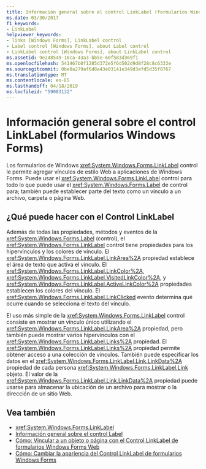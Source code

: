 ```yaml
---
title: Información general sobre el control LinkLabel (formularios Windows Forms)
ms.date: 03/30/2017
f1_keywords:
- LinkLabel
helpviewer_keywords:
- links [Windows Forms], LinkLabel control
- Label control [Windows Forms], about Label control
- LinkLabel control [Windows Forms], about LinkLabel control
ms.assetid: 9e248549-10ca-43a3-bb5e-60f583d369f1
ms.openlocfilehash: 541467b0f1285d372e5f6d502d9d8f28c8c6333e
ms.sourcegitcommit: 0be8a279af6d8a43e03141e349d3efd5d35f8767
ms.translationtype: MT
ms.contentlocale: es-ES
ms.lasthandoff: 04/18/2019
ms.locfileid: "59083132"
---
```

# <a name="linklabel-control-overview-windows-forms"></a>Información general sobre el control LinkLabel (formularios Windows Forms)
Los formularios de Windows <xref:System.Windows.Forms.LinkLabel> control le permite agregar vínculos de estilo Web a aplicaciones de Windows Forms. Puede usar el <xref:System.Windows.Forms.LinkLabel> control para todo lo que puede usar el <xref:System.Windows.Forms.Label> de control para; también puede establecer parte del texto como un vínculo a un archivo, carpeta o página Web.  
  
## <a name="what-you-can-do-with-the-linklabel-control"></a>¿Qué puede hacer con el Control LinkLabel  
 Además de todas las propiedades, métodos y eventos de la <xref:System.Windows.Forms.Label> (control), el <xref:System.Windows.Forms.LinkLabel> control tiene propiedades para los hipervínculos y los colores de vínculo. El <xref:System.Windows.Forms.LinkLabel.LinkArea%2A> propiedad establece el área de texto que activa el vínculo. El <xref:System.Windows.Forms.LinkLabel.LinkColor%2A>, <xref:System.Windows.Forms.LinkLabel.VisitedLinkColor%2A>, y <xref:System.Windows.Forms.LinkLabel.ActiveLinkColor%2A> propiedades establecen los colores del vínculo. El <xref:System.Windows.Forms.LinkLabel.LinkClicked> evento determina qué ocurre cuando se selecciona el texto del vínculo.  
  
 El uso más simple de la <xref:System.Windows.Forms.LinkLabel> control consiste en mostrar un vínculo único utilizando el <xref:System.Windows.Forms.LinkLabel.LinkArea%2A> propiedad, pero también puede mostrar varios hipervínculos con el <xref:System.Windows.Forms.LinkLabel.Links%2A> propiedad. El <xref:System.Windows.Forms.LinkLabel.Links%2A> propiedad permite obtener acceso a una colección de vínculos. También puede especificar los datos en el <xref:System.Windows.Forms.LinkLabel.Link.LinkData%2A> propiedad de cada persona <xref:System.Windows.Forms.LinkLabel.Link> objeto. El valor de la <xref:System.Windows.Forms.LinkLabel.Link.LinkData%2A> propiedad puede usarse para almacenar la ubicación de un archivo para mostrar o la dirección de un sitio Web.  
  
## <a name="see-also"></a>Vea también

- <xref:System.Windows.Forms.LinkLabel>
- [Información general sobre el control Label](label-control-overview-windows-forms.md)
- [Cómo: Vincular a un objeto o página con el Control LinkLabel de formularios Windows Forms Web](link-to-an-object-or-web-page-with-wf-linklabel-control.md)
- [Cómo: Cambiar la apariencia del Control LinkLabel de formularios Windows Forms](how-to-change-the-appearance-of-the-windows-forms-linklabel-control.md)
